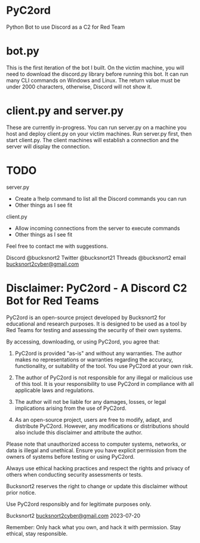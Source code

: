 # PyC2ord
Python Bot to use Discord as a C2 for Red Team

# bot.py
This is the first iteration of the bot I built. On the victim machine, you will need to download the discord.py library before running this bot.
It can run many CLI commands on Windows and Linux. The return value must be under 2000 characters, otherwise, Discord will not show it.

# client.py and server.py
These are currently in-progress. You can run server.py on a machine you host and deploy client.py on your victim machines. Run server.py first, then start client.py. The client machines will establish a connection and the server will display the connection.

# TODO
server.py
 - Create a !help command to list all the Discord commands you can run
 - Other things as I see fit

client.py
 - Allow incoming connections from the server to execute commands
 - Other things as I see fit

Feel free to contact me with suggestions.

Discord @bucksnort2 Twitter @bucksnort21 Threads @bucksnort2 email bucksnort2cyber@gmail.com

# Disclaimer: PyC2ord - A Discord C2 Bot for Red Teams

PyC2ord is an open-source project developed by Bucksnort2 for educational and research purposes. It is designed to be used as a tool by Red Teams for testing and assessing the security of their own systems. 

By accessing, downloading, or using PyC2ord, you agree that:

1. PyC2ord is provided "as-is" and without any warranties. The author makes no representations or warranties regarding the accuracy, functionality, or suitability of the tool. You use PyC2ord at your own risk.

2. The author of PyC2ord is not responsible for any illegal or malicious use of this tool. It is your responsibility to use PyC2ord in compliance with all applicable laws and regulations.

3. The author will not be liable for any damages, losses, or legal implications arising from the use of PyC2ord.

4. As an open-source project, users are free to modify, adapt, and distribute PyC2ord. However, any modifications or distributions should also include this disclaimer and attribute the author.

Please note that unauthorized access to computer systems, networks, or data is illegal and unethical. Ensure you have explicit permission from the owners of systems before testing or using PyC2ord.

Always use ethical hacking practices and respect the rights and privacy of others when conducting security assessments or tests.

Bucksnort2 reserves the right to change or update this disclaimer without prior notice.

Use PyC2ord responsibly and for legitimate purposes only.

Bucksnort2
bucksnort2cyber@gmail.com
2023-07-20

Remember: Only hack what you own, and hack it with permission. Stay ethical, stay responsible.
